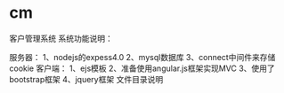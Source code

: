 # cm
客户管理系统
系统功能说明：
  
服务器：
  1、nodejs的expess4.0
  2、mysql数据库
  3、connect中间件来存储cookie
客户端：
  1、ejs模板
  2、准备使用angular.js框架实现MVC
  3、使用了bootstrap框架
  4、jquery框架
文件目录说明
